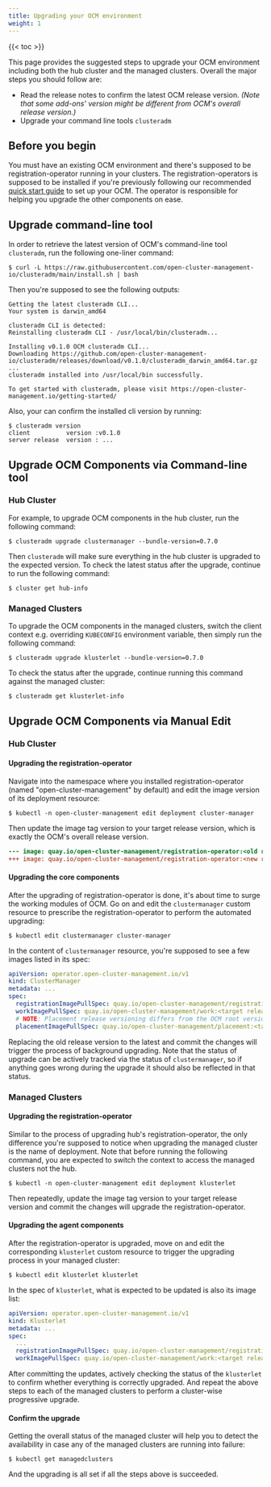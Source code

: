 ```yaml
---
title: Upgrading your OCM environment
weight: 1
---
```


<!-- spellchecker-disable -->

{{< toc >}}

<!-- spellchecker-enable -->

This page provides the suggested steps to upgrade your OCM environment
including both the hub cluster and the managed clusters. Overall the major
steps you should follow are:

- Read the release notes to confirm the latest OCM release version. _(Note that
  some add-ons' version might be different from OCM's overall release version.)_
- Upgrade your command line tools `clusteradm`


## Before you begin

You must have an existing OCM environment and there's supposed to be
registration-operator running in your clusters. The registration-operators
is supposed to be installed if you're previously following our recommended
[quick start guide](https://open-cluster-management.io/getting-started/quick-start/)
to set up your OCM. The operator is responsible for helping you upgrade the
other components on ease.

## Upgrade command-line tool

In order to retrieve the latest version of OCM's command-line tool `clusteradm`,
run the following one-liner command:

```shell
$ curl -L https://raw.githubusercontent.com/open-cluster-management-io/clusteradm/main/install.sh | bash
```

Then you're supposed to see the following outputs:

```shell
Getting the latest clusteradm CLI...
Your system is darwin_amd64

clusteradm CLI is detected:
Reinstalling clusteradm CLI - /usr/local/bin/clusteradm...

Installing v0.1.0 OCM clusteradm CLI...
Downloading https://github.com/open-cluster-management-io/clusteradm/releases/download/v0.1.0/clusteradm_darwin_amd64.tar.gz ...
clusteradm installed into /usr/local/bin successfully.

To get started with clusteradm, please visit https://open-cluster-management.io/getting-started/
```

Also, your can confirm the installed cli version by running:

```shell
$ clusteradm version
client		    version	:v0.1.0
server release	version	: ...
```

## Upgrade OCM Components via Command-line tool

### Hub Cluster

For example, to upgrade OCM components in the hub cluster, run the following
command:

```shell
$ clusteradm upgrade clustermanager --bundle-version=0.7.0
```

Then `clusteradm` will make sure everything in the hub cluster is upgraded to
the expected version. To check the latest status after the upgrade, continue to
run the following command:

```shell
$ cluster get hub-info
```

### Managed Clusters

To upgrade the OCM components in the managed clusters, switch the client context
e.g. overriding `KUBECONFIG` environment variable, then simply run the following
command:

```shell
$ clusteradm upgrade klusterlet --bundle-version=0.7.0
```

To check the status after the upgrade, continue running this command against the
managed cluster:

```shell
$ clusteradm get klusterlet-info
```

##  Upgrade OCM Components via Manual Edit

### Hub Cluster

#### Upgrading the registration-operator

Navigate into the namespace where you installed registration-operator (named
"open-cluster-management" by default) and edit the image version of its
deployment resource:

```shell
$ kubectl -n open-cluster-management edit deployment cluster-manager
```

Then update the image tag version to your target release version, which is
exactly the OCM's overall release version.

```diff
--- image: quay.io/open-cluster-management/registration-operator:<old release>
+++ image: quay.io/open-cluster-management/registration-operator:<new release>
```

#### Upgrading the core components

After the upgrading of registration-operator is done, it's about time to surge
the working modules of OCM. Go on and edit the `clustermanager` custom resource
to prescribe the registration-operator to perform the automated upgrading:

```shell
$ kubectl edit clustermanager cluster-manager
```

In the content of `clustermanager` resource, you're supposed to see a few
images listed in its spec:

```yaml
apiVersion: operator.open-cluster-management.io/v1
kind: ClusterManager
metadata: ...
spec:
  registrationImagePullSpec: quay.io/open-cluster-management/registration:<target release>
  workImagePullSpec: quay.io/open-cluster-management/work:<target release>
  # NOTE: Placement release versioning differs from the OCM root version, please refer to the release note.
  placementImagePullSpec: quay.io/open-cluster-management/placement:<target release>
```

Replacing the old release version to the latest and commit the changes will
trigger the process of background upgrading. Note that the status of upgrade
can be actively tracked via the status of `clustermanager`, so if anything goes
wrong during the upgrade it should also be reflected in that status.


### Managed Clusters

#### Upgrading the registration-operator

Similar to the process of upgrading hub's registration-operator, the only
difference you're supposed to notice when upgrading the managed cluster is
the name of deployment. Note that before running the following command, you
are expected to switch the context to access the managed clusters not the hub.

```shell
$ kubectl -n open-cluster-management edit deployment klusterlet
```

Then repeatedly, update the image tag version to your target release version
and commit the changes will upgrade the registration-operator.

#### Upgrading the agent components

After the registration-operator is upgraded, move on and edit the corresponding
`klusterlet` custom resource to trigger the upgrading process in your managed
cluster:

```shell
$ kubectl edit klusterlet klusterlet
```

In the spec of `klusterlet`, what is expected to be updated is also its image
list:

```yaml
apiVersion: operator.open-cluster-management.io/v1
kind: Klusterlet
metadata: ...
spec:
  ...
  registrationImagePullSpec: quay.io/open-cluster-management/registration:<target release>
  workImagePullSpec: quay.io/open-cluster-management/work:<target release>
```

After committing the updates, actively checking the status of the `klusterlet`
to confirm whether everything is correctly upgraded. And repeat the above steps
to each of the managed clusters to perform a cluster-wise progressive upgrade.

#### Confirm the upgrade

Getting the overall status of the managed cluster will help you to detect the
availability in case any of the managed clusters are running into failure:

```shell
$ kubectl get managedclusters
```

And the upgrading is all set if all the steps above is succeeded.
